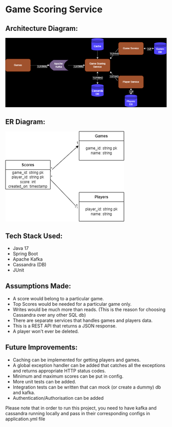 # Game Scoring Service

## Architecture Diagram:

![Architecture Diagram](/assets/Architecture%20Diagram.png)

## ER Diagram:

![ER Diagram](/assets/ER%20Diagram.png)

## Tech Stack Used:

* Java 17
* Spring Boot
* Apache Kafka
* Cassandra (DB)
* JUnit

## Assumptions Made:

* A score would belong to a particular game.
* Top Scores would be needed for a particular game only.
* Writes would be much more than reads. (This is the reason for choosing Cassandra over any other SQL db)
* There are separate services that handles games and players data.
* This is a REST API that returns a JSON response.
* A player won't ever be deleted.

## Future Improvements:

* Caching can be implemented for getting players and games.
* A global exception handler can be added that catches all the exceptions and returns appropriate HTTP status codes.
* Minimum and maximum scores can be put in config.
* More unit tests can be added.
* Integration tests can be written that can mock (or create a dummy) db and kafka.
* Authentication/Authorisation can be added

Please note that in order to run this project, you need to have kafka and cassandra running locally and pass in their
corresponding configs in application.yml file